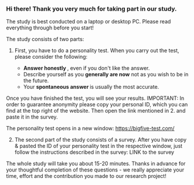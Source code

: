 <h3>Hi there! Thank you very much for taking part in our study. </h3>

The study is best conducted on a laptop or desktop PC. Please read everything through before you start!

The study consists of two parts:

1. First, you have to do a personality test. When you carry out the test, please consider the following:

      - <b> Answer honestly </b>, even if you don't like the answer.
      - Describe yourself as you <b>generally are now</b> not as you wish to be in the future.
      - Your <b>spontaneous answer </b> is usually the most accurate. 
  
Once you have finished the test, you will see your results. IMPORTANT: In order to guarantee anonymity please copy your       personal ID, which you can find at the top right of the website. Then open the link mentioned in 2. and paste it in the       survey. 

The personality test opens in a new window: https://bigfive-test.com/
  
2. The second part of the study consists of a survey. After you have copy & pasted the ID of your personality test in the respective window, just follow the instructions described in the survey: LINK to the survey

The whole study will take you about 15-20 minutes. Thanks in advance for your thoughtful completion of these questions - we really appreciate your time, effort and the contribution you made to our research project!
